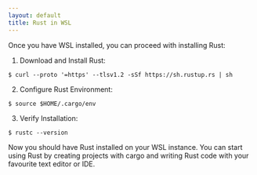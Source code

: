 ```yaml
---
layout: default
title: Rust in WSL
---
```

Once you have WSL installed, you can proceed with installing Rust:

1. Download and Install Rust:
```
$ curl --proto '=https' --tlsv1.2 -sSf https://sh.rustup.rs | sh
```

2. Configure Rust Environment:
````
$ source $HOME/.cargo/env
````

3. Verify Installation:
```
$ rustc --version
````

Now you should have Rust installed on your WSL instance. 
You can start using Rust by creating projects with cargo and writing Rust code with your favourite text editor or IDE.






